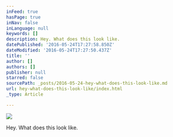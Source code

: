 ```yaml
---
inFeed: true
hasPage: true
inNav: false
inLanguage: null
keywords: []
description: Hey. What does this look like.
datePublished: '2016-05-24T17:27:58.850Z'
dateModified: '2016-05-24T17:27:50.437Z'
title: ''
author: []
authors: []
publisher: null
starred: false
sourcePath: _posts/2016-05-24-hey-what-does-this-look-like.md
url: hey-what-does-this-look-like/index.html
_type: Article

---
```

![](https://the-grid-user-content.s3-us-west-2.amazonaws.com/bcad1ca1-63cc-452c-9ba1-2b4bc3a2fc58.jpg)

Hey. What does this look like.